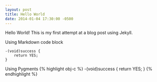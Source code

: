 ```yaml
---
layout: post
title: Hello World
date: 2014-01-04 17:30:00 -0500
---
```


Hello World!
This is my first attempt at a blog post using Jekyll.

Using Markdown code block
```
-(void)success {
	return YES;
}
```

Using Pygments
{% highlight obj-c %}
-(void)success {
	return YES;
}
{% endhighlight %}
